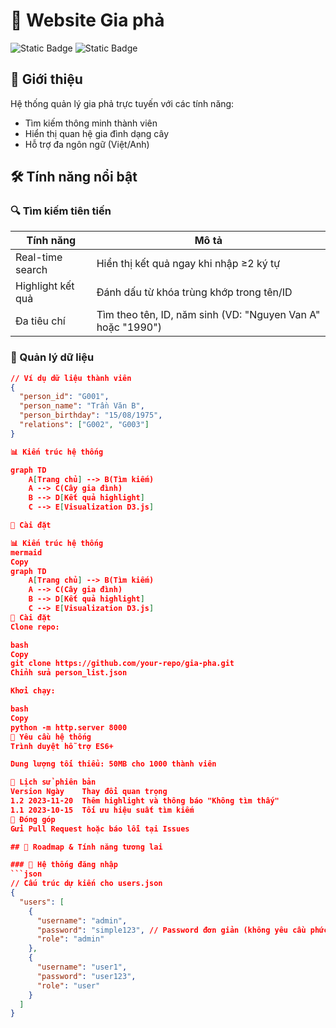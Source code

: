 # 🏡 Website Gia phả

![Static Badge](https://img.shields.io/badge/Phiên_bản-1.2-blue) 
![Static Badge](https://img.shields.io/badge/Trạng_thái-Hoạt_động-brightgreen)

## 🌟 Giới thiệu
Hệ thống quản lý gia phả trực tuyến với các tính năng:
- Tìm kiếm thông minh thành viên
- Hiển thị quan hệ gia đình dạng cây
- Hỗ trợ đa ngôn ngữ (Việt/Anh)

## 🛠 Tính năng nổi bật

### 🔍 Tìm kiếm tiên tiến
| Tính năng               | Mô tả                                                                 |
|-------------------------|----------------------------------------------------------------------|
| Real-time search        | Hiển thị kết quả ngay khi nhập ≥2 ký tự                              |
| Highlight kết quả       | Đánh dấu từ khóa trùng khớp trong tên/ID                             |
| Đa tiêu chí             | Tìm theo tên, ID, năm sinh (VD: "Nguyen Van A" hoặc "1990")          |

### 🌳 Quản lý dữ liệu
```json
// Ví dụ dữ liệu thành viên
{
  "person_id": "G001",
  "person_name": "Trần Văn B",
  "person_birthday": "15/08/1975",
  "relations": ["G002", "G003"]
}

📊 Kiến trúc hệ thống

graph TD
    A[Trang chủ] --> B(Tìm kiếm)
    A --> C(Cây gia đình)
    B --> D[Kết quả highlight]
    C --> E[Visualization D3.js]

🚀 Cài đặt

📊 Kiến trúc hệ thống
mermaid
Copy
graph TD
    A[Trang chủ] --> B(Tìm kiếm)
    A --> C(Cây gia đình)
    B --> D[Kết quả highlight]
    C --> E[Visualization D3.js]
🚀 Cài đặt
Clone repo:

bash
Copy
git clone https://github.com/your-repo/gia-pha.git
Chỉnh sửa person_list.json

Khởi chạy:

bash
Copy
python -m http.server 8000
📌 Yêu cầu hệ thống
Trình duyệt hỗ trợ ES6+

Dung lượng tối thiểu: 50MB cho 1000 thành viên

📜 Lịch sử phiên bản
Version	Ngày	Thay đổi quan trọng
1.2	2023-11-20	Thêm highlight và thông báo "Không tìm thấy"
1.1	2023-10-15	Tối ưu hiệu suất tìm kiếm
🤝 Đóng góp
Gửi Pull Request hoặc báo lỗi tại Issues

## 🚧 Roadmap & Tính năng tương lai

### 🔐 Hệ thống đăng nhập
```json
// Cấu trúc dự kiến cho users.json
{
  "users": [
    {
      "username": "admin",
      "password": "simple123", // Password đơn giản (không yêu cầu phức tạp)
      "role": "admin"
    },
    {
      "username": "user1",
      "password": "user123",
      "role": "user"
    }
  ]
}

